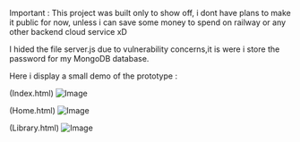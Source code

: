 Important :   This project was built only to show off, i dont have plans to make it public for now, unless i can save some money to spend on railway or any other backend cloud service xD

I hided the file server.js due to vulnerability concerns,it is were i store the password for my MongoDB database.

Here i display a small demo of the prototype :

(Index.html)
![Image](https://github.com/user-attachments/assets/9e3aa123-d0ea-4ec4-943e-72b8725e6bcf)

(Home.html)
![Image](https://github.com/user-attachments/assets/66289f1f-7015-488c-9f9b-a26f4e37a922)

(Library.html)
![Image](https://github.com/user-attachments/assets/6582f2ec-7186-435f-a445-6e3d3cbcdfa5)
